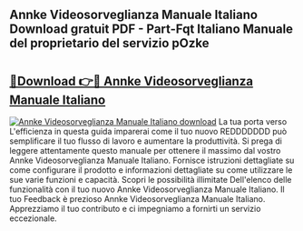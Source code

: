 ## Annke Videosorveglianza Manuale Italiano Download gratuit PDF - Part-Fqt Italiano Manuale del proprietario del servizio pOzke

# <h2><a href="http://df91u1e.blite.top/?on=Annke+Videosorveglianza+Manuale+Italiano">🔗Download 👉🔴 Annke Videosorveglianza Manuale Italiano</a></h2>

[![Annke Videosorveglianza Manuale Italiano download](https://i.imgur.com/lujVjoI.png)](http://df91u1e.blite.top/?on=Annke+Videosorveglianza+Manuale+Italiano)
La tua porta verso L'efficienza in questa guida imparerai come il tuo nuovo REDDDDDDD può semplificare il tuo flusso di lavoro e aumentare la produttività. Si prega di leggere attentamente questo manuale per ottenere il massimo dal vostro Annke Videosorveglianza Manuale Italiano. Fornisce istruzioni dettagliate su come configurare il prodotto e informazioni dettagliate su come utilizzare le sue varie funzioni e capacità. Scopri le possibilità illimitate Dell'elenco delle funzionalità con il tuo nuovo Annke Videosorveglianza Manuale Italiano. Il tuo Feedback è prezioso Annke Videosorveglianza Manuale Italiano. Apprezziamo il tuo contributo e ci impegniamo a fornirti un servizio eccezionale.
